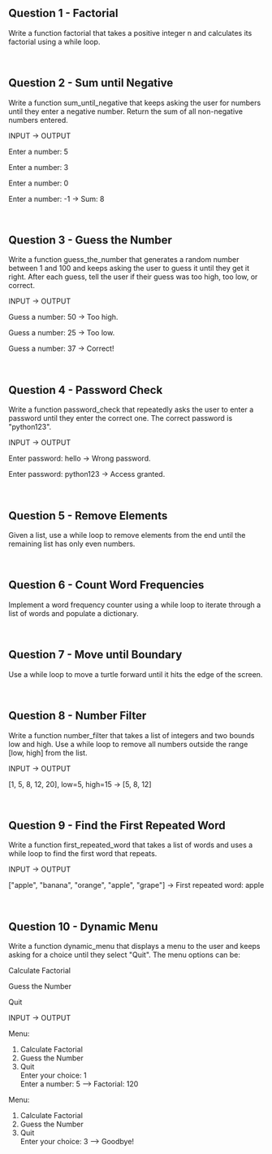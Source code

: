 ## Question 1 - Factorial
Write a function factorial that takes a positive integer n and calculates its factorial using a while loop.

<br>

## Question 2 - Sum until Negative
Write a function sum_until_negative that keeps asking the user for numbers until they enter a negative number. Return the sum of all non-negative numbers entered.

INPUT ->	OUTPUT

Enter a number: 5

Enter a number: 3

Enter a number: 0

Enter a number: -1	-> Sum: 8

<br>

## Question 3 - Guess the Number
Write a function guess_the_number that generates a random number between 1 and 100 and keeps asking the user to guess it until they get it right. After each guess, tell the user if their guess was too high, too low, or correct.

INPUT -> OUTPUT

Guess a number: 50 -> Too high.

Guess a number: 25 -> Too low.

Guess a number: 37 -> Correct!

<br>

## Question 4 - Password Check
Write a function password_check that repeatedly asks the user to enter a password until they enter the correct one. The correct password is "python123".

INPUT	-> OUTPUT

Enter password: hello -> Wrong password.

Enter password: python123 -> Access granted.

<br>

## Question 5 - Remove Elements
Given a list, use a while loop to remove elements from the end until the remaining list has only even numbers.

<br>

## Question 6 - Count Word Frequencies
Implement a word frequency counter using a while loop to iterate through a list of words and populate a dictionary.

<br>

## Question 7 - Move until Boundary
Use a while loop to move a turtle forward until it hits the edge of the screen.

<br>

## Question 8 - Number Filter
Write a function number_filter that takes a list of integers and two bounds low and high. Use a while loop to remove all numbers outside the range [low, high] from the list.

INPUT	-> OUTPUT

[1, 5, 8, 12, 20], low=5, high=15 -> [5, 8, 12]

<br>

## Question 9 - Find the First Repeated Word
Write a function first_repeated_word that takes a list of words and uses a while loop to find the first word that repeats.

INPUT	-> OUTPUT

["apple", "banana", "orange", "apple", "grape"] -> First repeated word: apple

<br>

## Question 10 - Dynamic Menu
Write a function dynamic_menu that displays a menu to the user and keeps asking for a choice until they select "Quit". The menu options can be:

Calculate Factorial

Guess the Number

Quit

INPUT	-> OUTPUT

Menu:  

1. Calculate Factorial  
2. Guess the Number  
3. Quit  
Enter your choice: 1  
Enter a number: 5  --> Factorial: 120 

Menu:  
1. Calculate Factorial  
2. Guess the Number  
3. Quit  
Enter your choice: 3  --> Goodbye!
